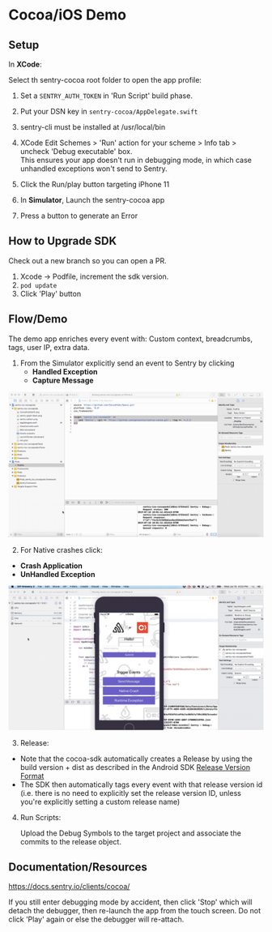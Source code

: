 # Cocoa/iOS Demo

## Setup

In **XCode**:

Select th sentry-cocoa root folder to open the app profile:

1. Set a `SENTRY_AUTH_TOKEN` in 'Run Script' build phase.

2. Put your DSN key in `sentry-cocoa/AppDelegate.swift`

2. sentry-cli must be installed at /usr/local/bin

3. XCode Edit Schemes > 'Run' action for your scheme > Info tab > uncheck 'Debug executable' box.  
This ensures your app doesn't run in debugging mode, in which case unhandled exceptions won't send to Sentry.

4. Click the Run/play button targeting iPhone 11

4. In **Simulator**, Launch the sentry-cocoa app

5. Press a button to generate an Error

## How to Upgrade SDK
Check out a new branch so you can open a PR.    
1. Xcode -> Podfile, increment the sdk version.
2. `pod update`
2. Click 'Play' button

## Flow/Demo

The demo app enriches every event with: Custom context, breadcrumbs, tags, user IP, extra data.

1. From the Simulator explicitly send an event to Sentry by clicking
    - **Handled Exception**
    - **Capture Message**

![Send Message](cocoa-send-message.gif)

2. For Native crashes click:

- **Crash Application**
- **UnHandled Exception**

![Native Crash / Runtime Error](cocoa-native-crash.gif)

3. Release:

- Note that the cocoa-sdk automatically creates a Release by using the build version + dist as described in the Android SDK [Release Version Format](https://docs.sentry.io/platforms/android/#release-version-format) 
- The SDK then automatically tags every event with that release version id (i.e. there is no need to explicitly set the release version ID, unless you're explicitly setting a custom release name)

4. Run Scripts:
    
    Upload the Debug Symbols to the target project and associate the commits to the release object.

## Documentation/Resources

https://docs.sentry.io/clients/cocoa/

If you still enter debugging mode by accident, then click 'Stop' which will detach the debugger, then re-launch the app from the touch screen. Do not click 'Play' again or else the debugger will re-attach.

